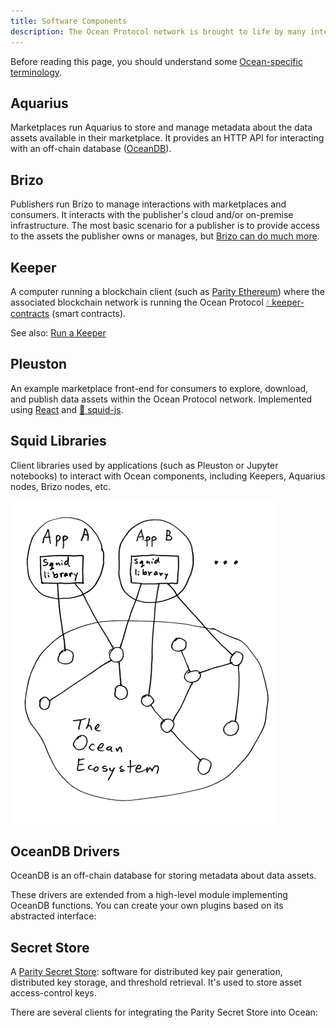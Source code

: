 ```yaml
---
title: Software Components
description: The Ocean Protocol network is brought to life by many interacting symbiotic software components.
---
```


Before reading this page, you should understand some [Ocean-specific terminology](/concepts/terminology/).

## Aquarius

Marketplaces run Aquarius to store and manage metadata about the data assets available in their marketplace. It provides an HTTP API for interacting with an off-chain database ([OceanDB](/concepts/components/#oceandb-drivers)).

<repo name="aquarius"></repo>

## Brizo

Publishers run Brizo to manage interactions with marketplaces and consumers.
It interacts with the publisher's cloud and/or on-premise infrastructure.
The most basic scenario for a publisher is to provide access to the assets the publisher owns or manages, but [Brizo can do much more](/concepts/architecture/#brizo).

<repo name="brizo"></repo>

## Keeper

A computer running a blockchain client
(such as [Parity Ethereum](https://www.parity.io/ethereum/))
where the associated blockchain network is running the Ocean Protocol
[💧 keeper-contracts](https://github.com/oceanprotocol/keeper-contracts)
(smart contracts).

<repo name="keeper-contracts"></repo>

See also: [Run a Keeper](/setup/keeper/)

## Pleuston

An example marketplace front-end for consumers to explore, download, and publish data assets within the Ocean Protocol network. Implemented using [React](https://reactjs.org/) and [🦑 squid-js](https://github.com/oceanprotocol/squid-js).

<repo name="pleuston"></repo>

## Squid Libraries

Client libraries used by applications (such as Pleuston or Jupyter notebooks) to interact with Ocean components, including Keepers, Aquarius nodes, Brizo nodes, etc.

![How Squid is Used](images/Squid_role_diagram_small.jpg)

<repo name="squid-js"></repo>
<repo name="squid-py"></repo>
<repo name="squid-java"></repo>

## OceanDB Drivers

OceanDB is an off-chain database for storing metadata about data assets.

<repo name="oceandb-mongodb-driver"></repo>
<repo name="oceandb-bigchaindb-driver"></repo>
<repo name="oceandb-elasticsearch-driver"></repo>

These drivers are extended from a high-level module implementing OceanDB functions. You can create your own plugins based on its abstracted interface:

<repo name="oceandb-driver-interface"></repo>

## Secret Store

A [Parity Secret Store](https://wiki.parity.io/Secret-Store): software for distributed key pair generation, distributed key storage, and threshold retrieval. It's used to store asset access-control keys.

There are several clients for integrating the Parity Secret Store into Ocean:

<repo name="secret-store-client-js"></repo>
<repo name="secret-store-client-py"></repo>
<repo name="secret-store-client-java"></repo>
